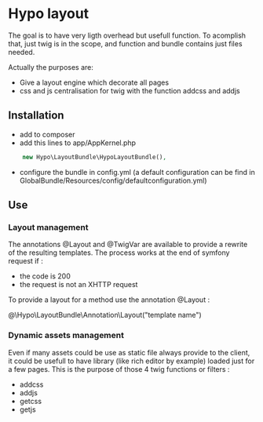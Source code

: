 Hypo layout
===========

The goal is to have very ligth overhead but usefull function. To acomplish that, just twig is in the scope, and function and bundle contains just files needed.

Actually the purposes are:

 - Give a layout engine which decorate all pages
 - css and js centralisation for twig with the function addcss and addjs

Installation
------------

 - add to composer 
 - add this lines to app/AppKernel.php
 
```php
	new Hypo\LayoutBundle\HypoLayoutBundle(),
```

 - configure the bundle in config.yml (a default configuration can be find in GlobalBundle/Resources/config/defaultconfiguration.yml)


Use
---

### Layout management ###

The annotations @Layout and @TwigVar are available to provide a rewrite of the resulting templates. The process works at the end of symfony request if :

- the code is 200
- the request is not an XHTTP request

To provide a layout for a method use the annotation @Layout : 

@\Hypo\LayoutBundle\Annotation\Layout("template name")


### Dynamic assets management ###

Even if many assets could be use as static file always provide to the client, it could be usefull to have library (like rich editor by example) loaded just for a few pages. This is the purpose of those 4 twig functions or filters :

 - addcss
 - addjs
 - getcss
 - getjs